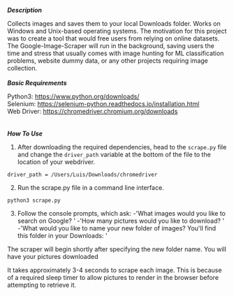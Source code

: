 
***Description***

Collects images and saves them to your local Downloads folder. Works on Windows and Unix-based operating systems. The motivation for this project was to create a tool that would free users from relying on online datasets. The Google-Image-Scraper will run in the background, saving users the time and stress that usually comes with image hunting for ML classification problems, website dummy data, or any other projects requiring image collection. <br /><br />
***Basic Requirements***

Python3: https://www.python.org/downloads/ <br />
Selenium: https://selenium-python.readthedocs.io/installation.html <br />
Web Driver: https://chromedriver.chromium.org/downloads <br /><br /><br />
***How To Use***

1. After downloading the required dependencies, head to the <code>scrape.py</code> file and change the <code>driver_path</code> variable at the bottom of the file to the location of your webdriver. 

<code>driver_path = /Users/Luis/Downloads/chromedriver</code>

2. Run the scrape.py file in a command line interface.

<code>python3 scrape.py</code>

3. Follow the console prompts, which ask:
-'What images would you like to search on Google? '
-'How many pictures would you like to download? '
-'What would you like to name your new folder of images? You'll find this folder in your Downloads: '

The scraper will begin shortly after specifying the new folder name. You will have your pictures downloaded 

It takes approximately 3-4 seconds to scrape each image. This is because of a required sleep timer to allow pictures to render in the browser before attempting to retrieve it. 


